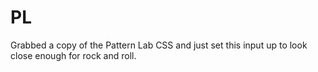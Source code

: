 # PL

Grabbed a copy of the Pattern Lab CSS and just set this input up to look close enough for rock and roll.